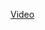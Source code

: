 <a href="https://drive.google.com/file/d/1EqMD1JejUiwhjI9AnFtwqW08hFYT_OE5/view?usp=sharing">Video </a>
